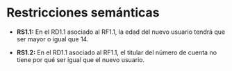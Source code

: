 # Restricciones semánticas


  - **RS1.1:** En el RD1.1 asociado al RF1.1, la edad del nuevo usuario tendrá que ser mayor o igual que 14.

  - **RS1.2:** En el RD1.1 asociado al RF1.1, el titular del número de cuenta no tiene por qué ser igual que el nuevo usuario.
